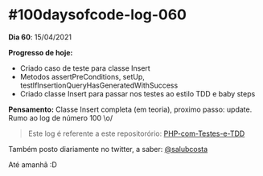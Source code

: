 # #100daysofcode-log-060

__Dia 60__: 15/04/2021

__Progresso de hoje:__
-	Criado caso de teste para classe Insert
-	Metodos assertPreConditions, setUp, testIfInsertionQueryHasGeneratedWithSuccess
-	Criado classe Insert para passar nos testes ao estilo TDD e baby steps

__Pensamento:__ Classe Insert completa (em teoria), proximo passo: update. Rumo ao log de número 100 \o/

> Este log é referente a este repositorório: [PHP-com-Testes-e-TDD](https://github.com/salubcosta/php-testes-unitarios-e-funcionais-com-tdd)

Também posto diariamente no twitter, a saber: [@salubcosta](https://twitter.com/salubcosta)

Até amanhã :D 
